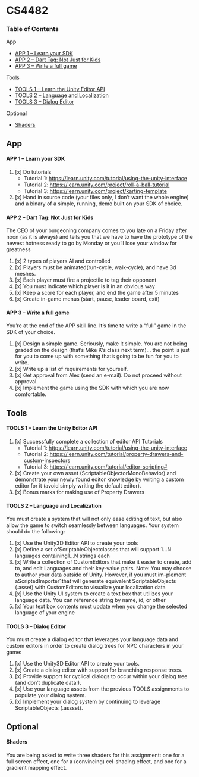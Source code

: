 # CS4482

### Table of Contents
App
* [APP 1 – Learn your SDK](https://github.com/JedraPeake/CS4482#app-1--learn-your-sdk)
* [APP 2 – Dart Tag: Not Just for Kids](https://github.com/JedraPeake/CS4482#app-2--dart-tag:-not-just-for-kids)
* [APP 3 – Write a full game](https://github.com/JedraPeake/CS4482#app-3--write-a-full-game)

Tools
* [TOOLS 1 – Learn the Unity Editor API](https://github.com/JedraPeake/CS4482#tools-1--learn-the-unity-editor-api)
* [TOOLS 2 – Language and Localization](https://github.com/JedraPeake/CS4482#tools-1--language-and-localization)
* [TOOLS 3 – Dialog Editor](https://github.com/JedraPeake/CS4482#tools-3--dialog-editor)

Optional
* [Shaders](https://github.com/JedraPeake/CS4482#shaders)


## App
#### APP 1 – Learn your SDK
1. [x] Do tutorials
   - Tutorial 1: https://learn.unity.com/tutorial/using-the-unity-interface
   - Tutorial 2: https://learn.unity.com/project/roll-a-ball-tutorial
   - Tutorial 3: https://learn.unity.com/project/karting-template
2. [x] Hand in source code (your files only, I don’t want the whole engine) and a binary of a simple, running, demo built on your SDK of choice.

#### APP 2 – Dart Tag: Not Just for Kids
The CEO of your burgeoning company comes to you late on a Friday after noon (as it is always) and tells you that we have to have the prototype of the newest hotness ready to go by Monday or you’ll lose your window for greatness
1. [x] 2 types of players AI and controlled
2. [x] Players must be animated(run-cycle, walk-cycle), and have 3d meshes.
3. [x] Each player must fire a projectile to tag their opponent
4. [x] You must indicate which player is it in an obvious way
5. [x] Keep a score for each player, and end the game after 5 minutes
6. [x] Create in-game menus (start, pause, leader board, exit)

#### APP 3 – Write a full game
You’re at the end of the APP skill line. It’s time to write a “full” game in the SDK of your choice.
1. [x] Design a simple game. Seriously, make it simple. You are not being graded on the
design (that’s Mike K’s class next term)... the point is just for you to come up with
something that’s going to be fun for you to write.
2. [x] Write up a list of requirements for yourself.
3. [x] Get approval from Alex (send an e-mail). Do not proceed without approval.
4. [x] Implement the game using the SDK with which you are now comfortable.

## Tools
#### TOOLS 1 – Learn the Unity Editor API
1. [x] Successfully complete a collection of editor API Tutorials
   - Tutorial 1: https://learn.unity.com/tutorial/using-the-unity-interface
   - Tutorial 2: https://learn.unity.com/tutorial/property-drawers-and-custom-inspectors
   - Tutorial 3: https://learn.unity.com/tutorial/editor-scripting#
2. [x] Create  your  own  asset  (ScriptableObjectorMonoBehavior)  and  demonstrate  your newly found editor knowledge by writing a custom editor for it (avoid simply writing the default editor).
3. [x] Bonus marks for making use of Property Drawers

#### TOOLS 2 – Language and Localization
You must create a system that will not only ease editing of text, but also allow the game to switch seamlessly between languages.  Your system should do the following:
1. [x] Use the Unity3D Editor API to create your tools
2. [x] Define a set ofScriptableObjectclasses that will support 1...N languages containing1...N strings each
3. [x] Write a collection of CustomEditors that make it easier to create, add to, and edit Languages and their key-value pairs. Note: You may choose to author your data outside of Unity. However, if you must im-plement aScriptedImporter1that will generate equivalent ScriptableObjects (.asset) with CustomEditors to visualize your localization data
4. [x] Use the Unity UI system to create a text box that utilizes your language data. You can reference string by name, id, or other
5. [x] Your text box contents must update when you change the selected language of your engine

#### TOOLS 3 – Dialog Editor
You must create a dialog editor that leverages your language data and custom editors in order to create dialog trees for NPC characters in your game:
1. [x] Use the Unity3D Editor API to create your tools.
2. [x] Create a dialog editor with support for branching response trees.
3. [x] Provide support for cyclical dialogs to occur within your dialog tree (and don’t duplicate data!).
4. [x] Use your language assets from the previous TOOLS assignments to populate your
dialog system.
5. [x] Implement your dialog system by continuing to leverage ScriptableObjects (.assset).

## Optional
#### Shaders
You are being asked to write three shaders for this assignment: one for a full screen effect, one for a (convincing) cel-shading effect, and one for a gradient mapping effect.